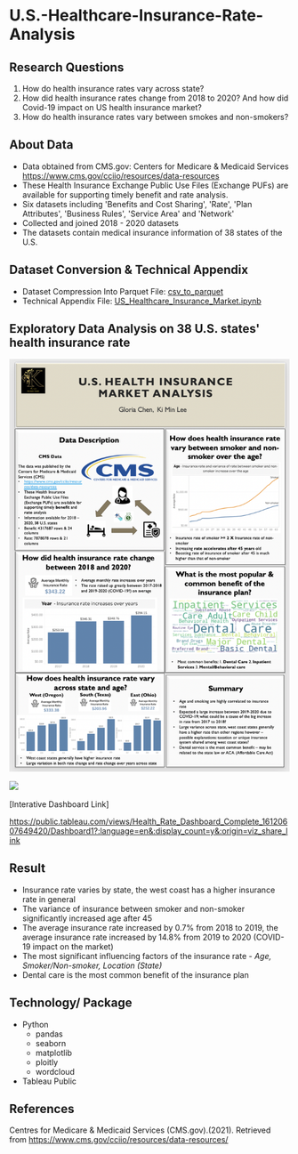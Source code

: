 # U.S.-Healthcare-Insurance-Rate-Analysis

## Research Questions
1. How do health insurance rates vary across state?
2. How did health insurance rates change from 2018 to 2020? And how did Covid-19 impact on US health insurance market?
3. How do health insurance rates vary between smokes and non-smokers?

## About Data
- Data obtained from CMS.gov: Centers for Medicare & Medicaid Services
https://www.cms.gov/cciio/resources/data-resources
- These Health Insurance Exchange Public Use Files (Exchange PUFs) are available for supporting timely benefit and rate analysis.
- Six datasets including 'Benefits and Cost Sharing', 'Rate', 'Plan Attributes', 'Business Rules', 'Service Area' and 'Network'
- Collected and joined 2018 - 2020 datasets
- The datasets contain medical insurance information of 38 states of the U.S.

## Dataset Conversion & Technical Appendix
* Dataset Compression Into Parquet File: [csv_to_parquet](https://github.com/kilee722/us_health_insurance_rate/blob/main/csv_to_parquet.ipynb)
* Technical Appendix File: [US_Healthcare_Insurance_Market.ipynb]()

##  Exploratory Data Analysis on 38 U.S. states' health insurance rate

![Screenshot](Insurance_rate_poster.png)

<div class='tableauPlaceholder' id='viz1612078238385' style='position: relative'><noscript><a href='#'><img alt=' ' src='https:&#47;&#47;public.tableau.com&#47;static&#47;images&#47;He&#47;Health_Rate_Dashboard_Complete_16120607649420&#47;Dashboard1&#47;1_rss.png' style='border: none' /></a></noscript><object class='tableauViz'  style='display:none;'><param name='host_url' value='https%3A%2F%2Fpublic.tableau.com%2F' /> <param name='embed_code_version' value='3' /> <param name='site_root' value='' /><param name='name' value='Health_Rate_Dashboard_Complete_16120607649420&#47;Dashboard1' /><param name='tabs' value='no' /><param name='toolbar' value='yes' /><param name='static_image' value='https:&#47;&#47;public.tableau.com&#47;static&#47;images&#47;He&#47;Health_Rate_Dashboard_Complete_16120607649420&#47;Dashboard1&#47;1.png' /> <param name='animate_transition' value='yes' /><param name='display_static_image' value='yes' /><param name='display_spinner' value='yes' /><param name='display_overlay' value='yes' /><param name='display_count' value='yes' /><param name='language' value='en' /></object></div>                <script type='text/javascript'>                    var divElement = document.getElementById('viz1612078238385');                    var vizElement = divElement.getElementsByTagName('object')[0];                    if ( divElement.offsetWidth > 800 ) { vizElement.style.width='1300px';vizElement.style.height='927px';} else if ( divElement.offsetWidth > 500 ) { vizElement.style.width='1300px';vizElement.style.height='927px';} else { vizElement.style.width='100%';vizElement.style.height='2377px';}                     var scriptElement = document.createElement('script');                    scriptElement.src = 'https://public.tableau.com/javascripts/api/viz_v1.js';                    vizElement.parentNode.insertBefore(scriptElement, vizElement);                </script>


[Interative Dashboard Link]

https://public.tableau.com/views/Health_Rate_Dashboard_Complete_16120607649420/Dashboard1?:language=en&:display_count=y&:origin=viz_share_link


## Result
* Insurance rate varies by state, the west coast has a higher insurance rate in general
* The variance of insurance between smoker and non-smoker significantly increased age after 45 
* The average insurance rate increased by 0.7% from 2018 to 2019, the average insurance rate increased by 14.8% from 2019 to 2020 (COVID-19 impact on the market)
* The most significant influencing factors of the insurance rate - *Age, Smoker/Non-smoker, Location (State)*
* Dental care is the most common benefit of the insurance plan

## Technology/ Package
* Python
  * pandas
  * seaborn
  * matplotlib
  * ploitly
  * wordcloud
* Tableau Public

## References
Centres for Medicare & Medicaid Services (CMS.gov).(2021). Retrieved from https://www.cms.gov/cciio/resources/data-resources/

